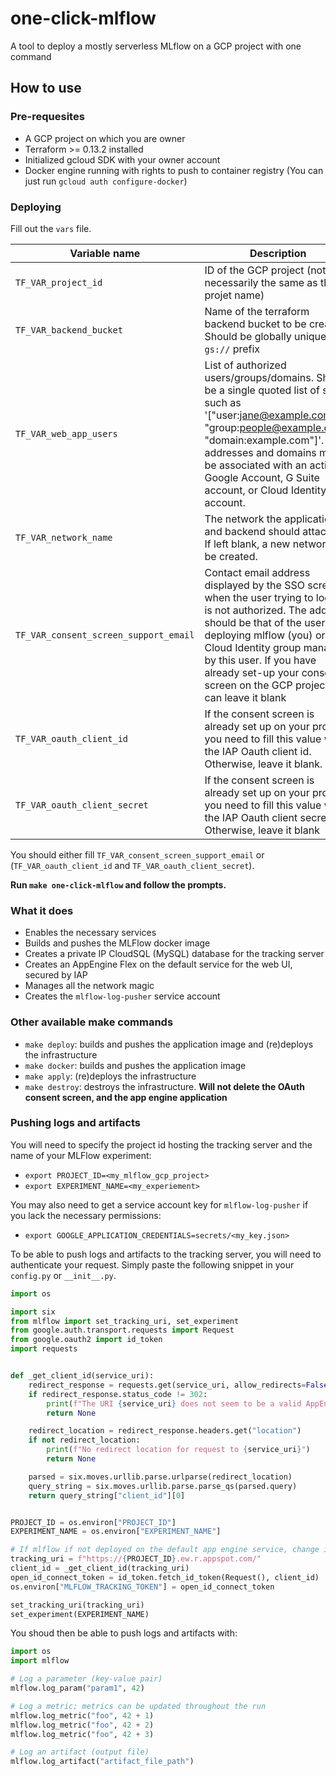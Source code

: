 # one-click-mlflow
A tool to deploy a mostly serverless MLflow on a GCP project with one command

## How to use

### Pre-requesites
- A GCP project on which you are owner
- Terraform >= 0.13.2 installed
- Initialized gcloud SDK with your owner account
- Docker engine running with rights to push to container registry (You can just run `gcloud auth configure-docker`)

### Deploying
Fill out the `vars` file.

|Variable name|Description|
|---|---| 
|`TF_VAR_project_id`|ID of the GCP project (not necessarily the same as the projet name)|
|`TF_VAR_backend_bucket`|Name of the terraform backend bucket to be created. Should be globally unique. No `gs://` prefix|
|`TF_VAR_web_app_users`|List of authorized users/groups/domains. Should be a single quoted list of string such as '["user:jane@example.com", "group:people@example.com", "domain:example.com"]'. Email addresses and domains must be associated with an active Google Account, G Suite account, or Cloud Identity account.|
|`TF_VAR_network_name`|The network the application and backend should attach to. If left blank, a new network will be created.|
|`TF_VAR_consent_screen_support_email`|Contact email address displayed by the SSO screen when the user trying to log in is not authorized. The address should be that of the user deploying mlflow (you) or a Cloud Identity group managed by this user. If you have already set-up your consent screen on the GCP project you can leave it blank|
|`TF_VAR_oauth_client_id`|If the consent screen is already set up on your project, you need to fill this value with the IAP Oauth client id. Otherwise, leave it blank.|
|`TF_VAR_oauth_client_secret`|If the consent screen is already set up on your project, you need to fill this value with the IAP Oauth client secret. Otherwise, leave it blank|

You should either fill `TF_VAR_consent_screen_support_email` or (`TF_VAR_oauth_client_id` and `TF_VAR_oauth_client_secret`).

**Run `make one-click-mlflow` and follow the prompts.**


### What it does
- Enables the necessary services
- Builds and pushes the MLFlow docker image
- Creates a private IP CloudSQL (MySQL) database for the tracking server
- Creates an AppEngine Flex  on the default service for the web UI, secured by IAP
- Manages all the network magic
- Creates the `mlflow-log-pusher` service account

### Other available make commands
- `make deploy`: builds and pushes the application image and (re)deploys the infrastructure
- `make docker`: builds and pushes the application image
- `make apply`: (re)deploys the infrastructure
- `make destroy`: destroys the infrastructure. **Will not delete the OAuth consent screen, and the app engine application**


### Pushing logs and artifacts

You will need to specify the project id hosting the tracking server and the name of your MLFlow experiment:
- `export PROJECT_ID=<my_mlflow_gcp_project>`
- `export EXPERIMENT_NAME=<my_experiement>`

You may also need to get a service account key for `mlflow-log-pusher` if you lack the necessary permissions:
- `export GOOGLE_APPLICATION_CREDENTIALS=secrets/<my_key.json>`

To be able to push logs and artifacts to the tracking server, you will need to authenticate your request.
Simply paste the following snippet in your `config.py` or `__init__.py`.

````python
import os

import six
from mlflow import set_tracking_uri, set_experiment
from google.auth.transport.requests import Request
from google.oauth2 import id_token
import requests


def _get_client_id(service_uri):
    redirect_response = requests.get(service_uri, allow_redirects=False)
    if redirect_response.status_code != 302:
        print(f"The URI {service_uri} does not seem to be a valid AppEngine endpoint.")
        return None

    redirect_location = redirect_response.headers.get("location")
    if not redirect_location:
        print(f"No redirect location for request to {service_uri}")
        return None

    parsed = six.moves.urllib.parse.urlparse(redirect_location)
    query_string = six.moves.urllib.parse.parse_qs(parsed.query)
    return query_string["client_id"][0]


PROJECT_ID = os.environ["PROJECT_ID"]
EXPERIMENT_NAME = os.environ["EXPERIMENT_NAME"]

# If mlflow if not deployed on the default app engine service, change it with the url of your service
tracking_uri = f"https://{PROJECT_ID}.ew.r.appspot.com/"
client_id = _get_client_id(tracking_uri)
open_id_connect_token = id_token.fetch_id_token(Request(), client_id)
os.environ["MLFLOW_TRACKING_TOKEN"] = open_id_connect_token

set_tracking_uri(tracking_uri)
set_experiment(EXPERIMENT_NAME)
````

You shoud then be able to push logs and artifacts with:
```python
import os
import mlflow

# Log a parameter (key-value pair)
mlflow.log_param("param1", 42)

# Log a metric; metrics can be updated throughout the run
mlflow.log_metric("foo", 42 + 1)
mlflow.log_metric("foo", 42 + 2)
mlflow.log_metric("foo", 42 + 3)

# Log an artifact (output file)
mlflow.log_artifact("artifact_file_path")

```
